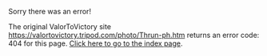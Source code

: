 

Sorry there was an error!

The original ValorToVictory site https://valortovictory.tripod.com/photo/Thrun-ph.htm returns an error code: 404 for this page. [Click here to go to the index page](../index.md).